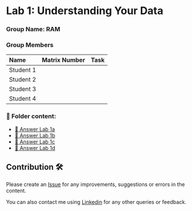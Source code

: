 
# Lab 1: Understanding Your Data

### Group Name: RAM
### Group Members

| Name                                     | Matrix Number | Task |
| :---------------------------------------- | :-------------: | ------------- |
| Student 1              |      |      |
| Student 2              |      |      |
| Student 3              |      |      |
| Student 4              |      |      |



### 📂 Folder content:
* [📖 Answer Lab 1a]()
* [📖 Answer Lab 1b]()
* [📖 Answer Lab 1c]()
* [📖 Answer Lab 1d]()

## Contribution 🛠️
Please create an [Issue](https://github.com/drshahizan/BDM/issues) for any improvements, suggestions or errors in the content.

You can also contact me using [Linkedin](https://www.linkedin.com/in/drshahizan/) for any other queries or feedback.

